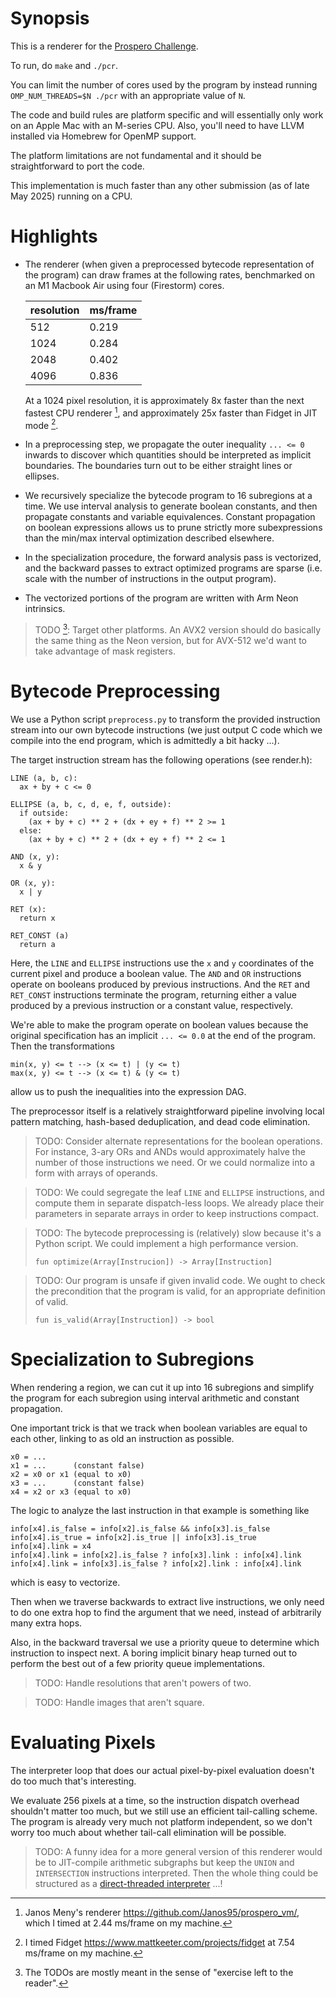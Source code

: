 # Synopsis

This is a renderer for the [Prospero Challenge](https://www.mattkeeter.com/projects/prospero/).

To run, do `make` and `./pcr`.

You can limit the number of cores used by the program by instead running
`OMP_NUM_THREADS=$N ./pcr` with an appropriate value of `N`.

The code and build rules are platform specific and will essentially only work
on an Apple Mac with an M-series CPU. Also, you'll need to have LLVM installed
via Homebrew for OpenMP support. 

The platform limitations are not fundamental and it should be straightforward
to port the code.

This implementation is much faster than any other submission (as of late May
2025) running on a CPU.

# Highlights

- The renderer (when given a preprocessed bytecode representation of the
  program) can draw frames at the following rates, benchmarked on an M1 Macbook
  Air using four (Firestorm) cores.

  | resolution | ms/frame |
  | ---------- | -------- |
  | 512        | 0.219    |
  | 1024       | 0.284    |
  | 2048       | 0.402    |
  | 4096       | 0.836    |

  At a 1024 pixel resolution, it is approximately 8x faster than the next
  fastest CPU renderer [^1], and approximately 25x faster than Fidget in JIT
  mode [^2].

- In a preprocessing step, we propagate the outer inequality `... <= 0` inwards
  to discover which quantities should be interpreted as implicit boundaries.
  The boundaries turn out to be either straight lines or ellipses.

- We recursively specialize the bytecode program to 16 subregions at a time.
  We use interval analysis to generate boolean constants, and then propagate
  constants and variable equivalences. Constant propagation on boolean
  expressions allows us to prune strictly more subexpressions than the min/max
  interval optimization described elsewhere.

- In the specialization procedure, the forward analysis pass is vectorized, and
  the backward passes to extract optimized programs are sparse (i.e. scale
  with the number of instructions in the output program).

- The vectorized portions of the program are written with Arm Neon intrinsics.

> TODO [^3]: Target other platforms. An AVX2 version should do basically the
> same thing as the Neon version, but for AVX-512 we'd want to take advantage
> of mask registers.

# Bytecode Preprocessing

We use a Python script `preprocess.py` to transform the provided instruction
stream into our own bytecode instructions (we just output C code which we
compile into the end program, which is admittedly a bit hacky ...).

The target instruction stream has the following operations (see render.h):

```
LINE (a, b, c):
  ax + by + c <= 0

ELLIPSE (a, b, c, d, e, f, outside):
  if outside:
    (ax + by + c) ** 2 + (dx + ey + f) ** 2 >= 1
  else:
    (ax + by + c) ** 2 + (dx + ey + f) ** 2 <= 1

AND (x, y):
  x & y

OR (x, y):
  x | y

RET (x):
  return x
  
RET_CONST (a)
  return a
```

Here, the `LINE` and `ELLIPSE` instructions use the `x` and `y` coordinates of
the current pixel and produce a boolean value. The `AND` and `OR` instructions
operate on booleans produced by previous instructions. And the `RET` and
`RET_CONST` instructions terminate the program, returning either a value
produced by a previous instruction or a constant value, respectively.

We're able to make the program operate on boolean values because the original
specification has an implicit `... <= 0.0` at the end of the program. Then the
transformations

```
min(x, y) <= t --> (x <= t) | (y <= t)
max(x, y) <= t --> (x <= t) & (y <= t)
```

allow us to push the inequalities into the expression DAG.

The preprocessor itself is a relatively straightforward pipeline involving
local pattern matching, hash-based deduplication, and dead code elimination.

> TODO: Consider alternate representations for the boolean operations. For
> instance, 3-ary ORs and ANDs would approximately halve the number of those
> instructions we need. Or we could normalize into a form with arrays of
> operands.

> TODO: We could segregate the leaf `LINE` and `ELLIPSE` instructions, and
> compute them in separate dispatch-less loops. We already place their
> parameters in separate arrays in order to keep instructions compact.

> TODO: The bytecode preprocessing is (relatively) slow because it's a Python
> script. We could implement a high performance version.
>
> ```
> fun optimize(Array[Instrucion]) -> Array[Instruction]
> ```

> TODO: Our program is unsafe if given invalid code. We ought to check the
> precondition that the program is valid, for an appropriate definition of
> valid.
>
> ```
> fun is_valid(Array[Instruction]) -> bool
> ```

# Specialization to Subregions

When rendering a region, we can cut it up into 16 subregions and simplify the
program for each subregion using interval arithmetic and constant propagation.

One important trick is that we track when boolean variables are equal to each
other, linking to as old an instruction as possible.

```
x0 = ...
x1 = ...      (constant false)
x2 = x0 or x1 (equal to x0)
x3 = ...      (constant false)
x4 = x2 or x3 (equal to x0)
```

The logic to analyze the last instruction in that example is something like

```
info[x4].is_false = info[x2].is_false && info[x3].is_false
info[x4].is_true = info[x2].is_true || info[x3].is_true
info[x4].link = x4
info[x4].link = info[x2].is_false ? info[x3].link : info[x4].link
info[x4].link = info[x3].is_false ? info[x2].link : info[x4].link
```

which is easy to vectorize.

Then when we traverse backwards to extract live instructions, we only need to
do one extra hop to find the argument that we need, instead of arbitrarily many
extra hops.

Also, in the backward traversal we use a priority queue to determine which
instruction to inspect next. A boring implicit binary heap turned out to
perform the best out of a few priority queue implementations.

> TODO: Handle resolutions that aren't powers of two.

> TODO: Handle images that aren't square.

# Evaluating Pixels

The interpreter loop that does our actual pixel-by-pixel evaluation doesn't do
too much that's interesting.

We evaluate 256 pixels at a time, so the instruction dispatch overhead
shouldn't matter too much, but we still use an efficient tail-calling scheme.
The program is already very much not platform independent, so we don't worry
too much about whether tail-call elimination will be possible.

> TODO: A funny idea for a more general version of this renderer would be to
> JIT-compile arithmetic subgraphs but keep the `UNION` and `INTERSECTION`
> instructions interpreted. Then the whole thing could be structured as a
> [direct-threaded interpreter](https://jilp.org/vol5/v5paper12.pdf) ...!

[^1]: Janos Meny's renderer <https://github.com/Janos95/prospero_vm/>, which I
    timed at 2.44 ms/frame on my machine.

[^2]: I timed Fidget <https://www.mattkeeter.com/projects/fidget> at 7.54
    ms/frame on my machine.

[^3]: The TODOs are mostly meant in the sense of "exercise left to the reader".
